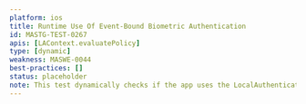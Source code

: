 ```yaml
---
platform: ios
title: Runtime Use Of Event-Bound Biometric Authentication
id: MASTG-TEST-0267
apis: [LAContext.evaluatePolicy]
type: [dynamic]
weakness: MASWE-0044
best-practices: []
status: placeholder
note: This test dynamically checks if the app uses the LocalAuthentication API to access sensitive resources that should be protected by user authentication (e.g., tokens, keys) relying solely on the LocalAuthentication API for access control instead of using the Keychain API and requiring user presence.
---
```

